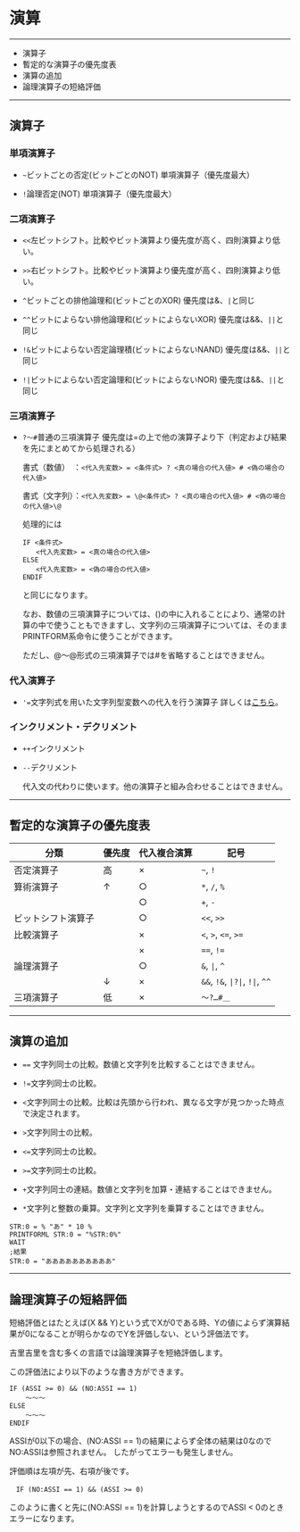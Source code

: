 ﻿# 演算

----------------------------------------

+ 演算子
+ 暫定的な演算子の優先度表
+ 演算の追加
+ 論理演算子の短絡評価

----------------------------------------

## 演算子

### 単項演算子

+ `~`ビットごとの否定(ビットごとのNOT) 単項演算子（優先度最大）

+ `!`論理否定(NOT) 単項演算子（優先度最大）

### 二項演算子

+ `<<`左ビットシフト。比較やビット演算より優先度が高く、四則演算より低い。

+ `>>`右ビットシフト。比較やビット演算より優先度が高く、四則演算より低い。

+ `^`ビットごとの排他論理和(ビットごとのXOR) 優先度は&、`|`と同じ

+ `^^`ビットによらない排他論理和(ビットによらないXOR) 優先度は&&、`||`と同じ

+ `!&`ビットによらない否定論理積(ビットによらないNAND) 優先度は&&、`||`と同じ

+ `!|`ビットによらない否定論理和(ビットによらないNOR) 優先度は&&、`||`と同じ

### 三項演算子

+ `?～#`普通の三項演算子 優先度は=の上で他の演算子より下（判定および結果を先にまとめてから処理される）

	書式（数値）　：`<代入先変数> = <条件式> ? <真の場合の代入値> # <偽の場合の代入値>`

	書式（文字列）：`<代入先変数> = \@<条件式> ? <真の場合の代入値> # <偽の場合の代入値>\@`

	処理的には

	```
	IF <条件式>
	　　<代入先変数> = <真の場合の代入値>
	ELSE
	　　<代入先変数> = <偽の場合の代入値>
	ENDIF
	```

	と同じになります。

	なお、数値の三項演算子については、()の中に入れることにより、通常の計算の中で使うこともできますし、文字列の三項演算子については、そのままPRINTFORM系命令に使うことができます。

	ただし、\@～\@形式の三項演算子では#を省略することはできません。

### 代入演算子

+ `'=`文字列式を用いた文字列型変数への代入を行う演算子 詳しくは[こちら](/Wiki/emuera_wiki/eramaker_base_dev_info_jp_edition/exetc_jp.md#文字列式を用いた文字列変数への代入)。

### インクリメント・デクリメント

+ `++`インクリメント

+ `--`デクリメント

	代入文の代わりに使います。他の演算子と組み合わせることはできません。

----------------------------------------

## 暫定的な演算子の優先度表

|分類|優先度|代入複合演算|記号|
|----|----|----|----|
|否定演算子|高|×|`~`, `!`|
|算術演算子|↑|○|`*`, `/`, `%`|
|||○|`+`, `-`|
|ビットシフト演算子	||○|`<<`, `>>`|
|比較演算子||×|`<`, `>`, `<=`, `>=`|
|||×|`==`, `!=`|
|論理演算子||○|`&`, `\|`, `^`|
||↓|×|`&&`, `!&`, `\|?\|`, `!\|`, `^^`|
|三項演算子|低|×|`～?…#＿`|

----------------------------------------

## 演算の追加

+ `==` 文字列同士の比較。数値と文字列を比較することはできません。

+ `!=`文字列同士の比較。

+ `<`文字列同士の比較。比較は先頭から行われ、異なる文字が見つかった時点で決定されます。

+ `>`文字列同士の比較。

+ `<=`文字列同士の比較。

+ `>=`文字列同士の比較。

+ `+`文字列同士の連結。数値と文字列を加算・連結することはできません。

+ `*`文字列と整数の乗算。文字列と文字列を乗算することはできません。

```
STR:0 = % "あ" * 10 %
PRINTFORML STR:0 = "%STR:0%"
WAIT
;結果
STR:0 = "ああああああああああ"
```

----------------------------------------

## 論理演算子の短絡評価

短絡評価とはたとえば(X && Y)という式でXが0である時、Yの値によらず演算結果が0になることが明らかなのでYを評価しない、という評価法です。

吉里吉里を含む多くの言語では論理演算子を短絡評価します。

この評価法により以下のような書き方ができます。

```
IF (ASSI >= 0) && (NO:ASSI == 1)
	～～～
ELSE
	～～～
ENDIF
```

ASSIが0以下の場合、(NO:ASSI == 1)の結果によらず全体の結果は0なのでNO:ASSIは参照されません。 したがってエラーも発生しません。

評価順は左項が先、右項が後です。

```
　IF (NO:ASSI == 1) && (ASSI >= 0)
```

このように書くと先に(NO:ASSI == 1)を計算しようとするのでASSI < 0のときエラーになります。
